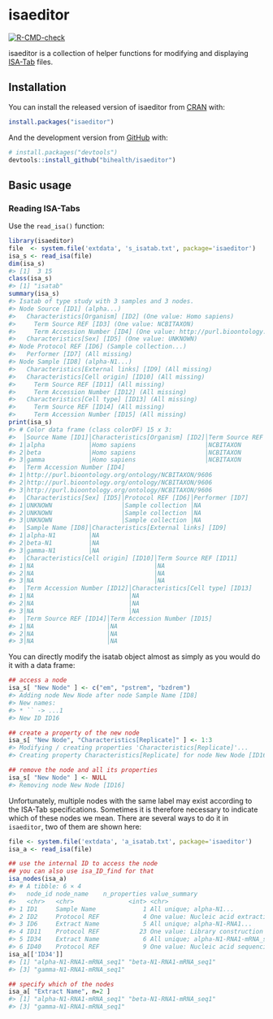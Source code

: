 
<!-- README.md is generated from README.Rmd. Please edit that file -->

# isaeditor

<!-- badges: start -->
<!-- badges: start -->

[![R-CMD-check](https://github.com/bihealth/isaeditor/workflows/R-CMD-check/badge.svg)](https://github.com/bihealth/isaeditor/actions)
<!-- badges: end --> <!-- badges: end -->

isaeditor is a collection of helper functions for modifying and
displaying [ISA-Tab](https://isa-tools.org/) files.

## Installation

You can install the released version of isaeditor from
[CRAN](https://CRAN.R-project.org) with:

``` r
install.packages("isaeditor")
```

And the development version from [GitHub](https://github.com/) with:

``` r
# install.packages("devtools")
devtools::install_github("bihealth/isaeditor")
```

## Basic usage

### Reading ISA-Tabs

Use the `read_isa()` function:

``` r
library(isaeditor)
file  <- system.file('extdata', 's_isatab.txt', package='isaeditor')
isa_s <- read_isa(file)
dim(isa_s)
#> [1]  3 15
class(isa_s)
#> [1] "isatab"
summary(isa_s)
#> Isatab of type study with 3 samples and 3 nodes.
#> Node Source [ID1] (alpha...)
#>   Characteristics[Organism] [ID2] (One value: Homo sapiens)
#>     Term Source REF [ID3] (One value: NCBITAXON)
#>     Term Accession Number [ID4] (One value: http://purl.bioontology.org/ontology/NCBITAXON/9606)
#>   Characteristics[Sex] [ID5] (One value: UNKNOWN)
#> Node Protocol REF [ID6] (Sample collection...)
#>   Performer [ID7] (All missing)
#> Node Sample [ID8] (alpha-N1...)
#>   Characteristics[External links] [ID9] (All missing)
#>   Characteristics[Cell origin] [ID10] (All missing)
#>     Term Source REF [ID11] (All missing)
#>     Term Accession Number [ID12] (All missing)
#>   Characteristics[Cell type] [ID13] (All missing)
#>     Term Source REF [ID14] (All missing)
#>     Term Accession Number [ID15] (All missing)
print(isa_s)
#> # Color data frame (class colorDF) 15 x 3:
#>  │Source Name [ID1]│Characteristics[Organism] [ID2]│Term Source REF [ID3]
#> 1│alpha            │Homo sapiens                   │NCBITAXON            
#> 2│beta             │Homo sapiens                   │NCBITAXON            
#> 3│gamma            │Homo sapiens                   │NCBITAXON            
#>  │Term Accession Number [ID4]                        
#> 1│http://purl.bioontology.org/ontology/NCBITAXON/9606
#> 2│http://purl.bioontology.org/ontology/NCBITAXON/9606
#> 3│http://purl.bioontology.org/ontology/NCBITAXON/9606
#>  │Characteristics[Sex] [ID5]│Protocol REF [ID6]│Performer [ID7]
#> 1│UNKNOWN                   │Sample collection │NA             
#> 2│UNKNOWN                   │Sample collection │NA             
#> 3│UNKNOWN                   │Sample collection │NA             
#>  │Sample Name [ID8]│Characteristics[External links] [ID9]
#> 1│alpha-N1         │NA                                   
#> 2│beta-N1          │NA                                   
#> 3│gamma-N1         │NA                                   
#>  │Characteristics[Cell origin] [ID10]│Term Source REF [ID11]
#> 1│NA                                 │NA                    
#> 2│NA                                 │NA                    
#> 3│NA                                 │NA                    
#>  │Term Accession Number [ID12]│Characteristics[Cell type] [ID13]
#> 1│NA                          │NA                               
#> 2│NA                          │NA                               
#> 3│NA                          │NA                               
#>  │Term Source REF [ID14]│Term Accession Number [ID15]
#> 1│NA                    │NA                          
#> 2│NA                    │NA                          
#> 3│NA                    │NA
```

You can directly modify the isatab object almost as simply as you would
do it with a data frame:

``` r
## access a node
isa_s[ "New Node" ] <- c("em", "pstrem", "bzdrem")
#> Adding node New Node after node Sample Name [ID8]
#> New names:
#> * `` -> ...1
#> New ID ID16

## create a property of the new node
isa_s[ "New Node", "Characteristics[Replicate]" ] <- 1:3
#> Modifying / creating properties 'Characteristics[Replicate]'...
#> Creating property Characteristics[Replicate] for node New Node [ID16] after column [ID16]

## remove the node and all its properties
isa_s[ "New Node" ] <- NULL
#> Removing node New Node [ID16]
```

Unfortunately, multiple nodes with the same label may exist according to
the ISA-Tab specifications. Sometimes it is therefore necessary to
indicate which of these nodes we mean. There are several ways to do it
in `isaeditor`, two of them are shown here:

``` r
file <- system.file('extdata', 'a_isatab.txt', package='isaeditor')
isa_a <- read_isa(file)

## use the internal ID to access the node
## you can also use isa_ID_find for that
isa_nodes(isa_a)
#> # A tibble: 6 × 4
#>   node_id node_name    n_properties value_summary                              
#>   <chr>   <chr>               <int> <chr>                                      
#> 1 ID1     Sample Name             1 All unique; alpha-N1...                    
#> 2 ID2     Protocol REF            4 One value: Nucleic acid extraction mRNA_seq
#> 3 ID6     Extract Name            5 All unique; alpha-N1-RNA1...               
#> 4 ID11    Protocol REF           23 One value: Library construction mRNA_seq   
#> 5 ID34    Extract Name            6 All unique; alpha-N1-RNA1-mRNA_seq1...     
#> 6 ID40    Protocol REF            9 One value: Nucleic acid sequencing mRNA_seq
isa_a[['ID34']]
#> [1] "alpha-N1-RNA1-mRNA_seq1" "beta-N1-RNA1-mRNA_seq1" 
#> [3] "gamma-N1-RNA1-mRNA_seq1"

## specify which of the nodes 
isa_a[ "Extract Name", n=2 ]
#> [1] "alpha-N1-RNA1-mRNA_seq1" "beta-N1-RNA1-mRNA_seq1" 
#> [3] "gamma-N1-RNA1-mRNA_seq1"
```
